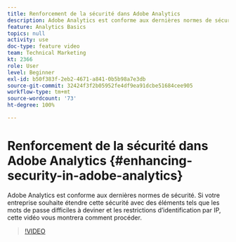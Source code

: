 ```yaml
---
title: Renforcement de la sécurité dans Adobe Analytics
description: Adobe Analytics est conforme aux dernières normes de sécurité. Si votre entreprise souhaite étendre cette sécurité avec des éléments tels que les mots de passe difficiles à deviner et les restrictions d’identification par IP, cette vidéo vous montrera comment procéder.
feature: Analytics Basics
topics: null
activity: use
doc-type: feature video
team: Technical Marketing
kt: 2366
role: User
level: Beginner
exl-id: b50f383f-2eb2-4671-a841-0b5b98a7e3db
source-git-commit: 32424f3f2b05952fe4df9ea91dcbe51684cee905
workflow-type: tm+mt
source-wordcount: '73'
ht-degree: 100%

---
```


# Renforcement de la sécurité dans Adobe Analytics {#enhancing-security-in-adobe-analytics}

Adobe Analytics est conforme aux dernières normes de sécurité. Si votre entreprise souhaite étendre cette sécurité avec des éléments tels que les mots de passe difficiles à deviner et les restrictions d’identification par IP, cette vidéo vous montrera comment procéder.

>[!VIDEO](https://video.tv.adobe.com/v/25458/?quality=12)
